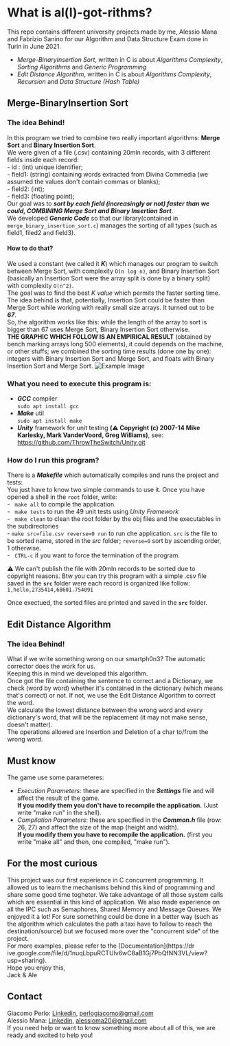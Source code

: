 #  What is al(l)-got-rithms?
This repo contains different university projects made by me, Alessio Mana and Fabrizio Sanino for our Algorithm and Data Structure Exam done in Turin in June 2021.</br>
<ul>
 <li><i>Merge-BinaryInsertion Sort</i>, written in C is about <i>Algorithms Complexity</i>, <i>Sorting Algorithms</i> and <i>Generic Programming</i></li>
 <li><i>Edit Distance Algorithm</i>, written in C is about <i>Algorithms Complexity</i>, <i>Recursion</i> and <i>Data Structure (Hash Table)</i></li>
</ul>

## Merge-BinaryInsertion Sort
   ### The idea Behind!
   In this program we tried to combine two really important algorithms: **Merge Sort** and **Binary Insertion Sort**.<br/>
   We were given of a file (.csv) containing 20mln records, with 3 different fields inside each record:<br/>
     - id    : (int) unique identifier;<br/>
     - field1: (string) containing words extracted from Divina Commedia (we assumed the values don't contain commas or blanks);<br/>
     - field2: (int);<br/>
     - field3: (floating point);<br/>
    Our goal was to **_sort by each field (increasingly or not) faster than we could, COMBINING Merge Sort and Binary Insertion Sort_**.<br/>
    We developed **_Generic Code_** so that our library(contained in ```merge_binary_insertion_sort.c```) manages the sorting of all types (such as field1, filed2 and field3).

   #### How to do that?
   We used a constant (we called it **_K_**) which manages our program to switch between Merge Sort, with complexity ```O(n log n)```, and Binary Insertion Sort (basically an Insertion Sort were the array split is done by a binary split) with complexity ```O(n^2)```.
   <br/>The goal was to find the best _K value_ which permits the faster sorting time. <br/>
   The idea behind is that, potentially, Insertion Sort could be faster than Merge Sort while working with really small size arrays.
   It turned out to be **_67_**. <br/>
   So, the algorithm works like this: while the length of the array to sort is bigger than 67 uses Merge Sort, Binary Insertion Sort otherwise. 
     <br/>**THE GRAPHIC WHICH FOLLOW IS AN EMPIRICAL RESULT** (obtained by bench marking arrays long 500 elements), it could depends on the machine, or other stuffs; we combined the sorting time results (done one by one): integers with Binary Insertion Sort and Merge Sort, and floats with Binary Insertion Sort and Merge Sort.
     ![Example Image](https://drive.google.com/uc?export=view&id=10gVZdCfUbVYHKl08gdilEIbAChcBU0Ua)
      
   ### What you need to execute this program is:
   - ***GCC*** compiler <br/>
    ``` sudo apt install gcc ```
   - ***Make*** util <br/>
    ``` sudo apt install make ```
   - ***Unity*** framework for unit testing **(:warning: Copyright (c) 2007-14 Mike Karlesky, Mark VanderVoord, Greg Williams)**, see: https://github.com/ThrowTheSwitch/Unity.git<br/>
   
   ### How do I run this program?
   There is a ***Makefile*** which automatically compiles and runs the project and tests:<br/>
     You just have to know two simple commands to use it. Once you have opened a shell in the ```root``` folder, write: <br/>
     - ``` make all``` to compile the application.<br/>
     - ``` make tests``` to run the 49 unit tests using *Unity Framework*<br/>
     - ``` make clean``` to clean the root folder by the obj files and the executables in the subdirectories<br/>
     - ``` make src=file.csv reverse=0 run ``` to run che application. ```src``` is the file to be sorted name, stored in the *src* folder; ```reverse=0``` sort by ascending order, 1 otherwise.<br/>
     - ``` CTRL-c``` if you want to force the termination of the program.

   :warning: We can't publish the file with 20mln records to be sorted due to copyright reasons. Btw you can try this program with a simple .csv file saved in the **```src```** folder were each record is organized like follow:<br/>
   ```1,hello,2735414,68601.754091```<br/>
   
   Once exectued, the sorted files are printed and saved in the **```src```** folder.

## Edit Distance Algorithm
   ### The idea Behind!
   What if we write something wrong on our smartph0n3? The automatic corrector does the work for us.<br/>
   Keeping this in mind we developed this algorithm.<br/>
   Once got the file containing the sentence to correct and a Dictionary, we check (word by word) whether it's contained in the dictionary (which means that's correct) or not. If not, we use the Edit Distance Algorithm to correct the word.<br/>
   We calculate the lowest distance between the wrong word and every dictionary's word, that will be the replacement (it may not make sense, doesn't matter).<br/>
   The operations allowed are Insertion and Deletion of a char to/from the wrong word.

## Must know
The game use some parameteres:
- *Execution Parameters*: these are specified in the ***Settings*** file and will affect the result of the game. <br/>
  **If you modify them you don't have to recompile the application.** (Just write "make run" in the shell).
- *Compilation Parameters*: these are specified in the ***Common.h*** file (row: 26, 27) and affect the size of the map (height and width). <br/>
  **If you modify them you have to recompile the application.** (first you write "make all" and then, one compiled, "make run").


## For the most curious
This project was our first experience in C concurrent programming. It allowed us to learn the mechanisms behind this kind of programming and share some good time togheter. We take advantage of all those system calls which are essential in this kind of application. We also made experience on all the IPC such as Semaphores, Shared Memory and Message Queues. We enjoyed it a lot!
For sure something could be done in a better way (such as the algorithm which calculates the path a taxi have to follow to reach the destination/source) but we focused more over the "concurrent side" of the project.<br/>
For more examples, please refer to the [Documentation](https://dr
ive.google.com/file/d/1nuqLbpuRCTUlv6wC8aB1Gj7PbQfNN3VL/view?usp=sharing).<br/>
Hope you enjoy this,<br/> 
Jack & Ale

## Contact
Giacomo Perlo: [Linkedin](https://www.linkedin.com/in/giacomo-perlo/), <perlogiacomo@gmail.com><br/>
Alessio Mana: [Linkedin](https://www.linkedin.com/in/alessio-mana-051112175/), <alessioma20@gmail.com><br/> 
If you need help or want to know something more about all of this, we are ready and excited to help you!
